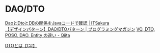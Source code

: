 # DAO/DTO

[DaoとDtoとDBの関係をJavaコードで確認 | ITSakura](https://itsakura.com/java-dto-dao)  
[【デザインパターン】DAO/DTOパターン | プログラミングマガジン](http://www.code-magagine.com/?p=1311)
[VO, DTO, POSO, DAO, Entity の違い - Qiita](https://qiita.com/sagaraya/items/96708cd451021fb040b7)  

[DTOとは【C#】](https://tigretic.hatenablog.com/entry/2022/05/27/021143)  
